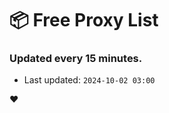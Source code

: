 # :package: Free Proxy List
### Updated every 15 minutes.

- Last updated: `2024-10-02 03:00`

:heart:
